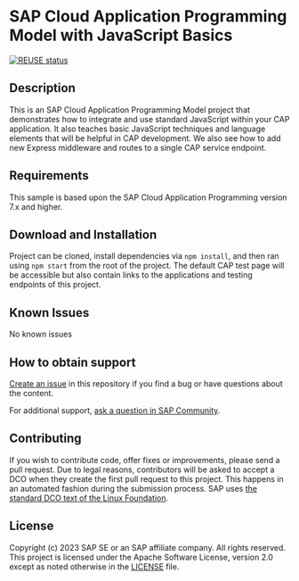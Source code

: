# SAP Cloud Application Programming Model with JavaScript Basics

[![REUSE status](https://api.reuse.software/badge/github.com/SAP-samples/cloud-cap-with-javascript-basics)](https://api.reuse.software/info/github.com/SAP-samples/cloud-cap-with-javascript-basics)

## Description

This is an SAP Cloud Application Programming Model project that demonstrates how to integrate and use standard JavaScript within your CAP application.  It also teaches basic JavaScript techniques and language elements that will be helpful in CAP development. We also see how to add new Express middleware and routes to a single CAP service endpoint.

## Requirements

This sample is based upon the SAP Cloud Application Programming version 7.x and higher.

## Download and Installation

Project can be cloned, install dependencies via `npm install`, and then ran using `npm start` from the root of the project. The default CAP test page will be accessible but also contain links to the applications and testing endpoints of this project.

## Known Issues

No known issues

## How to obtain support

[Create an issue](https://github.com/SAP-samples/cloud-cap-with-javascript-basics/issues) in this repository if you find a bug or have questions about the content.

For additional support, [ask a question in SAP Community](https://answers.sap.com/questions/ask.html).

## Contributing

If you wish to contribute code, offer fixes or improvements, please send a pull request. Due to legal reasons, contributors will be asked to accept a DCO when they create the first pull request to this project. This happens in an automated fashion during the submission process. SAP uses [the standard DCO text of the Linux Foundation](https://developercertificate.org/).

## License

Copyright (c) 2023 SAP SE or an SAP affiliate company. All rights reserved. This project is licensed under the Apache Software License, version 2.0 except as noted otherwise in the [LICENSE](LICENSE) file.
